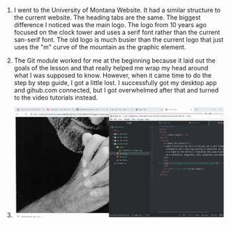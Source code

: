 1. I went to the University of Montana Website. It had a similar structure to the current website. The heading tabs are the same. The biggest difference I noticed was the main logo. The logo from 10 years ago focused on the clock tower and uses a serif font rather than the current san-serif font. The old logo is much busier than the current logo that just uses the "m" curve of the mountain as the graphic element.
2. The Git module worked for me at the beginning because it laid out the goals of the lesson and that really helped me wrap my head around what I was supposed to know. However, when it came time to do the step by step guide, I got a little lost. I successfully got my desktop app and gihub.com connected, but I got overwhelmed after that and turned to the video tutorials instead.

3. ![Assignment 4 Screenshot](./images/Screenshot_04.png)
